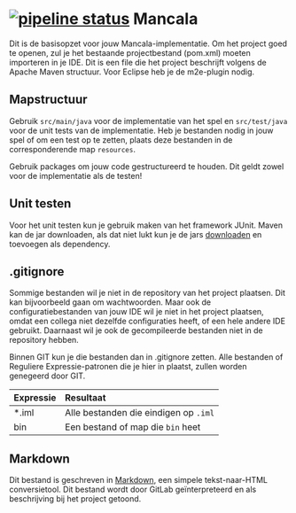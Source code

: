 [![pipeline status](http://git.sogyo.nl/etimmerman/mancala-java/badges/master/pipeline.svg)](http://git.sogyo.nl/etimmerman/mancala-java/commits/master)
Mancala
=======

Dit is de basisopzet voor jouw Mancala-implementatie. Om het project goed te openen, zul je het bestaande projectbestand (pom.xml) moeten importeren in je IDE. Dit is een file die het project beschrijft volgens de Apache Maven structuur. Voor Eclipse heb je de m2e-plugin nodig.

Mapstructuur
------------

Gebruik `src/main/java` voor de implementatie van het spel en `src/test/java` voor de unit tests van de implementatie. Heb je bestanden nodig in jouw spel of om een test op te zetten, plaats deze bestanden in de corresponderende map `resources`.

Gebruik packages om jouw code gestructureerd te houden. Dit geldt zowel voor de implementatie als de testen!

Unit testen
-----------

Voor het unit testen kun je gebruik maken van het framework JUnit. Maven kan de jar downloaden, als dat niet lukt kun je de jars [downloaden](https://github.com/junit-team/junit/wiki/Download-and-Install) en toevoegen als dependency.


.gitignore
----------

Sommige bestanden wil je niet in de repository van het project plaatsen. Dit kan bijvoorbeeld gaan om wachtwoorden. Maar ook de configuratiebestanden van jouw IDE wil je niet in het project plaatsen, omdat een collega niet dezelfde configuraties heeft, of een hele andere IDE gebruikt. Daarnaast wil je ook de gecompileerde bestanden niet in de repository hebben.

Binnen GIT kun je die bestanden dan in .gitignore zetten. Alle bestanden of Reguliere Expressie-patronen die je hier in plaatst, zullen worden genegeerd door GIT.

|Expressie|Resultaat|
|:--|:--|
|*.iml|Alle bestanden die eindigen op `.iml`|
|bin|Een bestand of map die `bin` heet|

Markdown
--------

Dit bestand is geschreven in [Markdown](http://daringfireball.net/projects/markdown/), een simpele tekst-naar-HTML conversietool. Dit bestand wordt door GitLab geïnterpreteerd en als beschrijving bij het project getoond.